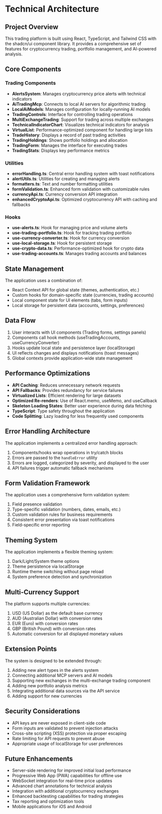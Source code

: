 
# Technical Architecture

## Project Overview

This trading platform is built using React, TypeScript, and Tailwind CSS with the shadcn/ui component library. It provides a comprehensive set of features for cryptocurrency trading, portfolio management, and AI-powered analysis.

## Core Components

### Trading Components

- **AlertsSystem**: Manages cryptocurrency price alerts with technical indicators
- **AiTradingMcp**: Connects to local AI servers for algorithmic trading
- **LocalAiModels**: Manages configuration for locally-running AI models
- **TradingControls**: Interface for controlling trading operations
- **MultiExchangeTrading**: Support for trading across multiple exchanges
- **TechnicalIndicatorChart**: Visualizes technical indicators for analysis
- **VirtualList**: Performance-optimized component for handling large lists
- **TradeHistory**: Displays a record of past trading activities
- **TradingHoldings**: Shows portfolio holdings and allocation
- **TradingForm**: Manages the interface for executing trades
- **TradingStats**: Displays key performance metrics

### Utilities

- **errorHandling.ts**: Central error handling system with toast notifications
- **alertUtils.ts**: Utilities for creating and managing alerts
- **formatters.ts**: Text and number formatting utilities
- **formValidation.ts**: Enhanced form validation with customizable rules
- **currencyApi.ts**: Currency conversion API integration
- **enhancedCryptoApi.ts**: Optimized cryptocurrency API with caching and fallbacks

### Hooks

- **use-alerts.ts**: Hook for managing price and volume alerts
- **use-trading-portfolio.ts**: Hook for tracking trading portfolio
- **use-currency-converter.ts**: Hook for currency conversion
- **use-local-storage.ts**: Hook for persistent storage
- **use-crypto-data.ts**: Performance-optimized hook for crypto data
- **use-trading-accounts.ts**: Manages trading accounts and balances

## State Management

The application uses a combination of:

- React Context API for global state (themes, authentication, etc.)
- Custom hooks for domain-specific state (currencies, trading accounts)
- Local component state for UI elements (tabs, form inputs)
- Local storage for persistent data (accounts, settings, preferences)

## Data Flow

1. User interacts with UI components (Trading forms, settings panels)
2. Components call hook methods (useTradingAccounts, useCurrencyConverter)
3. Hooks update local state and persistence layer (localStorage)
4. UI reflects changes and displays notifications (toast messages)
5. Global contexts provide application-wide state management

## Performance Optimizations

- **API Caching**: Reduces unnecessary network requests
- **API Fallbacks**: Provides redundancy for service failures
- **Virtualized Lists**: Efficient rendering for large datasets
- **Optimized Re-renders**: Use of React.memo, useMemo, and useCallback
- **Skeleton Loading States**: Better user experience during data fetching
- **TypeScript**: Type safety throughout the application
- **Code Splitting**: Lazy loading for less frequently used components

## Error Handling Architecture

The application implements a centralized error handling approach:

1. Components/hooks wrap operations in try/catch blocks
2. Errors are passed to the `handleError` utility
3. Errors are logged, categorized by severity, and displayed to the user
4. API failures trigger automatic fallback mechanisms

## Form Validation Framework

The application uses a comprehensive form validation system:

1. Field presence validation
2. Type-specific validation (numbers, dates, emails, etc.)
3. Custom validation rules for business requirements
4. Consistent error presentation via toast notifications
5. Field-specific error reporting

## Theming System

The application implements a flexible theming system:

1. Dark/Light/System theme options
2. Theme persistence via localStorage
3. Runtime theme switching without page reload
4. System preference detection and synchronization

## Multi-Currency Support

The platform supports multiple currencies:

1. USD (US Dollar) as the default base currency
2. AUD (Australian Dollar) with conversion rates
3. EUR (Euro) with conversion rates
4. GBP (British Pound) with conversion rates
5. Automatic conversion for all displayed monetary values

## Extension Points

The system is designed to be extended through:

1. Adding new alert types in the alerts system
2. Connecting additional MCP servers and AI models
3. Supporting new exchanges in the multi-exchange trading component
4. Adding new portfolio analysis metrics
5. Integrating additional data sources via the API service
6. Adding support for new currencies

## Security Considerations

- API keys are never exposed in client-side code
- Form inputs are validated to prevent injection attacks
- Cross-site scripting (XSS) protection via proper escaping
- Rate limiting for API requests to prevent abuse
- Appropriate usage of localStorage for user preferences

## Future Enhancements

- Server-side rendering for improved initial load performance
- Progressive Web App (PWA) capabilities for offline use
- WebSocket integration for real-time price updates
- Advanced chart annotations for technical analysis
- Integration with additional cryptocurrency exchanges
- Enhanced backtesting capabilities for trading strategies
- Tax reporting and optimization tools
- Mobile applications for iOS and Android
